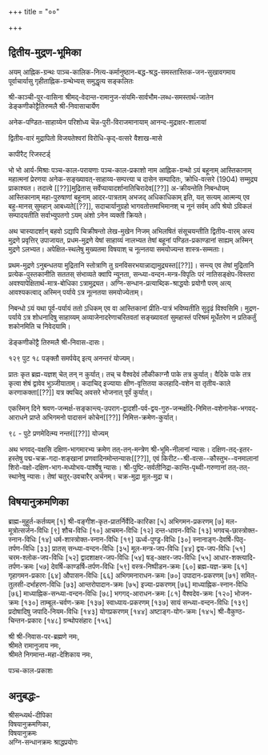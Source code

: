 +++
title = "००"

+++

## द्वितीय-मुद्रण-भूमिका 

अयम् आह्निक-ग्रन्थः पाञ्च-कालिक-नित्य-कर्मानुष्ठान-बद्ध-श्रद्ध-समस्तास्तिक-जन-सुखावगमाय पूर्वाचार्यासु गृहीताह्निक-ग्रन्थेभ्यस् समुद्धृत्य सङ्कलितः 

श्री-काञ्ची-पुर-वासिना श्रीमद्-वेदान्त-रामानुज-संयमि-सार्वभौम-लब्ध-समस्तार्थ-जातेन 
डेङ्कणीकोट्टैतिरुमलै श्री-निवासाचार्येण 

अनेक-पण्डित-साहाय्येन परिशोध्य चॆन्न-पुरी-विराजमानायाम् आनन्द-मुद्राक्षर-शालायां 

द्वितीय-वारं मुद्रापितो विजयतेश्वरां विरोधि-कृद्-वत्सरे वैशाख-मासे 

कापीरैट् रिजस्टर्ड्

भो भो आर्य-मिश्राः पञ्च-काल-परायणाः पञ्च-काल-प्रकाशो नाम आह्निक-ग्रन्थो ऽयं बहूनाम् आस्तिकानाम् महात्मनां प्रेरणया अनेक-सङ्ख्यावत्-साहाय्य-सम्पत्त्या च दासेन सम्पादितः, क्रोधि-वत्सरे (1904) सम्मुद्र्य प्राकाश्यत। तदात्वे [[??]]मुद्रितास् सर्वेप्यायादर्शानातिचिरादेव[[??]] अ-क्रीयन्तेति निबन्धोयम् आस्तिकानाम् महा-पुरुषाणां बहूनाम् आदर-पात्रताम् अभजद् अधिकाधिकाम् इति, यत् सत्यम् आत्मन्य् एव बहु-मानस् सुमहान् आबध्यते[[??]], सदाचार्यानुग्रहो भागवतोत्तमाभिमानश् च नूनं सर्वम् अपि श्रेयो ऽविकलं सम्पादयतीति सर्वाभ्युपतगो ऽयम् अंशो ऽनेन व्यक्ती क्रियते। 

अथ चास्यादर्शान् बहवो ऽद्यापि चिक्रीषन्तो लेख-मुखेन निजम् अभिलषितं संसूचयन्तीति द्वितीय-वारम् अस्य मुद्रणे प्रवृत्तिर् उपाजायत, प्रधम-मुद्रणे येषां साहाय्यं नालभ्यत तेषां बहूनां पण्डित-प्रकाण्डानां साह्यम् अस्मिन् मुद्रणे ऽलभ्यत। अपेक्षित-स्थलेषु मुख्यतमा विषयाश् च नूत्नतया समयोज्यन्त शास्त्र-सम्मताः।

प्रथम-मुद्रणे ऽनुबन्धतया मुद्रितानि स्तोत्राणि तु ग्रनविसरभयान्नाद्यामुद्र्यस्त[[??]]। सन्त्य् एव तेषां मुद्रितानि प्रत्येक-पुस्तकानीति सततस् संभाव्यते क्वापि न्यूनता, सन्ध्या-वन्दन-मन्त्र-विपृतिः परं नातिसङ्क्षेप-विस्तरा अवश्यापेक्षितार्थ-मात्र-बोधिका ऽत्रामुद्र्यत। अग्नि-सन्धान-प्रत्याब्दिक-श्राद्धयोः प्रयोगौ परम् अत्य् आवश्यकत्वाद् अस्मिन् पर्याये ऽत्र नूत्नतया समयोज्येताम्। 

निबन्धो ऽयं यथा पूर्व-पर्यायं ततो ऽधिकम् एव वा आस्तिकानां प्रीति-पात्रं भविष्यतीति सुदृढं विश्वसिमि। मुद्रण-पर्याये ऽत्र शोधनादिषु साहाय्यम् अव्याजेनादरेणाचरितवतां सङ्ख्यावतां सुमहास्तं परिश्रमं मूर्धेतरेण न प्रतिकर्तुं शकोनमिति च निवेदयामि।

डॆङ्कणीकॊट्टै तिरुमलै श्री-निवास-दासः।

१२९ पुट १८ पङ्क्तौ समर्पयेद् इत्य् अनन्तरं योज्यम्। 

प्रातः कृत ब्रह्म-यज्ञश् चेत् तन् न कुर्यात्। तच् च वैश्वदेवं लौकीकाग्नौ पाके तत्र कुर्यात्। वैदिके पाके तत्र कृत्वा शेषं द्वावेव भुञ्जीयाताम्। कदाचिद् इज्यायाः क्षीण-वृत्तितया कलहादि-वशेन वा तृतीय-काले करणाकक्ता[[??]] यत्र क्वचिद् अवसरे भोजनात् पूर्वं कुर्यात्। 

एकस्मिन् दिने श्रवण-जन्मर्क्ष-सङ्कान्त्य्-उपराग-द्वादशी-पर्व-द्वय-गुरु-जन्मर्क्षदि-निमित्त-वशेनानेक-भगवद्-आराधने प्राप्ते अभिगमनो पादासनं कोचेन[[??]] निमित्त-क्रमेण-कुर्यात्।

९८ - पुटे प्रणमेदित्म्य नन्तरं[[??]] योज्यम् 

अथ भगवद्-वक्षसि दक्षिण-भागमारभ्य क्रमेण तत्-तन्-मन्त्रेण श्री-भूमि-नीलानां न्यासः। दक्षिण-तद्-इतर-हस्तेषु पद्म-चक्र-गदा-शङ्खानां प्रणवादिनमोन्तन्यासः[[??]], एवं किरीट--श्री-वत्स--कौस्तुभ--वनमालानां शिरो-वक्षो-दक्षिण-भाग-मध्योभय-पार्श्वेषु न्यासः। श्री-पुष्टि-सर्वतीनिद्रा-कान्ति-पृथ्वी-गरुणानां तत्-तत्-स्थानेषु न्यासः। तेषां चतुर्-उवचारैर् अर्चनम्। चक्र-मुद्रा मूल-मुद्रा च।

## विषयानुक्रमणिका 

ब्राह्म-मुहूर्त-कर्तव्यम्  [१]
श्री-वङ्गीश-कृत-प्रातर्निर्वेदि-कारिका  [५]
अभिगमन-प्रकरणम्  [७]
मल-मूत्रोत्सर्जन-विधिः  [९]
शौच-विधिः  [१०]
आचमन-विधिः  [१२]
दन्त-धावन-विधिः  [१३]
भगवच्-छास्त्रोक्त-स्नान-विधिः  [१४]
धर्म-शास्त्रोक्त-स्नान-विधिः  [१९]
ऊर्ध्व-पुण्ड्र-विधिः  [३०]
स्नानाङ्ग-देवर्षि-पितृ-तर्पण-विधिः  [३३]
प्रातस् सन्ध्या-वन्दन-विधिः  [३५]
मूल-मन्त्र-जप-विधिः  [४४]
द्वय-जप-विधिः  [५१]
चरम-श्लोक-जप-विधिः  [५२]
द्वादशाक्षर-जप-विधिः  [५४]
षड्-अक्षर-जप-विधिः  [५५]
आधार-शक्त्यादि-तर्पण-क्रमः  [५७]
देवर्षि-काण्डर्षि-तर्पण-विधिः  [५९]
वस्त्र-निष्पीडन-क्रमः  [६०]
ब्रह्म-यज्ञ-क्रमः  [६१]
गृहागमन-प्रकारः  [६४]
औपासन-विधिः  [६६]
अभिगमनाराधन-क्रमः  [७०]
उपादान-प्रकरणम्  [७१]
समित्-तुलसी-दर्भाहरण-विधिः  [७३]
आन्तरोपादान-क्रमः  [७५]
इज्या-प्रकरणम्  [७६]
माध्याह्निक-स्नान-विधिः  [७६]
माध्याह्निक-सन्ध्या-वन्दन-विधिः  [७८]
भगगद्-आराधन-क्रमः  [८१]
वैश्वदेव-क्रमः  [१२०]
भोजन-क्रमः  [१३०]
ताम्बूल-चर्वण-क्रमः  [१३७]
स्वाध्याय-प्रकरणम्  [१३७]
सायं सन्ध्या-वन्दन-विधिः  [१३९]
प्रदोषादिषु जपादि-नियम-विधिः  [१४३]
योगप्रकरणम्  [१४४]
अष्टाङ्ग-योग-क्रमः  [१४५]
श्री-वैकुण्ठ-चिन्तन-प्रकारः  [१४८]
ग्रन्थोपसंहारः  [१५६]

श्री श्री-निवास-पर-ब्रह्मणे नमः,  
श्रीमते रामानुजाय नमः,  
श्रीमते निगमान्त-महा-देशिकाय नमः, 

पञ्च-काल-प्रकाशः 

## अनुबद्धः-

श्रीसन्ध्यर्थ-दीपिका  
विषयानुक्रमणिका,  
विषयानुक्रमः  
अग्नि-सन्धानक्रमः
श्राद्धप्रयोगः
